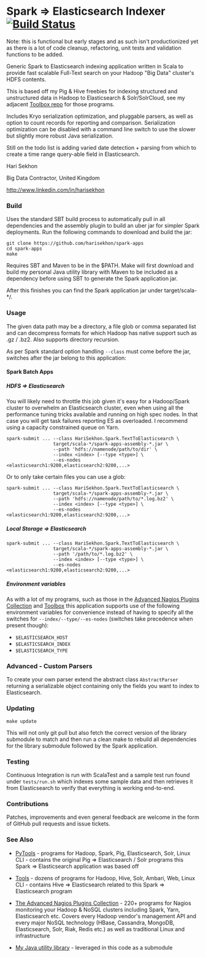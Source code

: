Spark => Elasticsearch Indexer [![Build Status](https://travis-ci.org/harisekhon/spark-apps.svg?branch=master)](https://travis-ci.org/harisekhon/spark-apps)
================================

Note: this is functional but early stages and as such isn't productionized yet as there is a lot of code cleanup, refactoring, unit tests and validation functions to be added.

Generic Spark to Elasticsearch indexing application written in Scala to provide fast scalable Full-Text search on your Hadoop "Big Data" cluster's HDFS contents.
<!--
Spark Applications written in Scala:

- ```HDFS/File => Elasticsearch indexer``` - provides fast Full-Text search on data stored in Hadoop (can also be used to index local filesystem data it's just a prefix hdfs:// or file://)
- ```Kafka     => Elasticsearch indexer``` - provides near real-time Full-Text search
- ```Kafka     => HDFS/File writer``` - writes data out of Kafka to HDFS or local filesystem as Text files
- Network Socket => Word/Line Counts (Spark Streaming toy app)

Provides 2 ready-to-run Applications:

1. Spark Streaming from Kafka to Elasticsearch. This is [near] real-time indexing.

2. Batch indexing of Hadoop HDFS text/compressed files with file path and offset, or even local files depending on the Spark setup and specified URI prefix since the file access method is abstracted behind a Hadoop InputFormat.
-->
This is based off my Pig & Hive freebies for indexing structured and unstructured data in Hadoop to Elasticsearch & Solr/SolrCloud, see my adjacent [Toolbox repo](https://github.com/harisekhon/toolbox) for those programs.

Includes Kryo serialization optimization, and pluggable parsers, as well as option to count records for reporting and comparison. Serialization optimization can be disabled with a command line switch to use the slower but slightly more robust Java serialization.

Still on the todo list is adding varied date detection + parsing from which to create a time range query-able field in Elasticsearch.

Hari Sekhon

Big Data Contractor, United Kingdom

http://www.linkedin.com/in/harisekhon

### Build ###

Uses the standard SBT build process to automatically pull in all dependencies and the assembly plugin to build an uber jar for simpler Spark deployments. Run the following commands to download and build the jar:

```
git clone https://github.com/harisekhon/spark-apps
cd spark-apps
make
```
Requires SBT and Maven to be in the $PATH. Make will first download and build my personal Java utility library with Maven to be included as a dependency before using SBT to generate the Spark application jar.

After this finishes you can find the Spark application jar under target/scala-*/.

### Usage ###

The given data path may be a directory, a file glob or comma separated list and can decompress formats for which Hadoop has native support such as .gz / .bz2. Also supports directory recursion.

As per Spark standard option handling ```--class``` must come before the jar, switches after the jar belong to this application:

####  Spark Batch Apps ####

##### HDFS => Elasticsearch #####

You will likely need to throttle this job given it's easy for a Hadoop/Spark cluster to overwhelm an Elasticsearch cluster, even when using all the performance tuning tricks available and running on high spec nodes. In that case you will get task failures reporting ES as overloaded. I recommend using a capacity constrained queue on Yarn.

```
spark-submit ... --class HariSekhon.Spark.TextToElasticsearch \
                 target/scala-*/spark-apps-assembly-*.jar \
                 --path 'hdfs://namenode/path/to/dir' \
                 --index <index> [--type <type>] \
                 --es-nodes <elasticsearch1:9200,elasticsearch2:9200,...>
```

Or to only take certain files you can use a glob:

```
spark-submit ... --class HariSekhon.Spark.TextToElasticsearch \
                 target/scala-*/spark-apps-assembly-*.jar \
                 --path 'hdfs://namenode/path/to/*.log.bz2' \
                 --index <index> [--type <type>] \
                 --es-nodes <elasticsearch1:9200,elasticsearch2:9200,...>
```

##### Local Storage => Elasticsearch #####

```
spark-submit ... --class HariSekhon.Spark.TextToElasticsearch \
                 target/scala-*/spark-apps-assembly-*.jar \
                 --path '/path/to/*.log.bz2' \
                 --index <index> [--type <type>] \
                 --es-nodes <elasticsearch1:9200,elasticsearch2:9200,...>
```

<!--

#### Real-time Spark Streaming Apps ####

Replace --master with your cluster, or specify minimum cores otherwise Spark doesn't process the stream

##### Kafka => Elasticsearch #####

```
spark-submit --master local[3] \
             --class HariSekhon.Spark.KafkaToElasticsearch \
             target/scala-*/spark-apps-assembly-*.jar \
             --kafka <kafka1:9092,kafka2:9092,...> \
             --topic <topic> \
             --index <index>/<type> \
             --es-nodes <elasticsearch1:9200,elasticseach2:9200,...>
```

##### Kafka => HDFS #####

```
spark-submit --master local[3] \
             --class HariSekhon.Spark.KafkaToTextFiles \
             target/scala-*/spark-apps-assembly-*.jar \
             --kafka <zkhost1:2181,zkhost2:2181,zkhost3:2181> \
             --topic <topic> \
             --path hdfs://namenode/etl/topic
```

##### Spark Streaming Network Socket Word / Line Counts #####
```
spark-submit --master local[3] \
             --class HariSekhon.Spark.NetworkCounts \
             target/scala-*/spark-apps-assembly-*.jar \
             --host localhost \
             --port 9999 \
             --interval 5
```
-->

##### Environment variables #####

As with a lot of my programs, such as those in the [Advanced Nagios Plugins Collection](https://github.com/harisekhon/nagios-plugins) and [Toolbox](https://github.com/harisekhon/toolbox) this application supports use of the following environment variables for convenience instead of having to specify all the switches for ```--index/--type/--es-nodes``` (switches take precedence when present though):

* ```$ELASTICSEARCH_HOST```
* ```$ELASTICSEARCH_INDEX```
* ```$ELASTICSEARCH_TYPE```

### Advanced - Custom Parsers ###

To create your own parser extend the abstract class ```AbstractParser``` returning a serializable object containing only the fields you want to index to Elasticsearch.
<!--
Uses Scala's new Reflection API in 2.10 to dynamically load the parser to allow for supplying your own Parser class at runtime for custom extensible parsing without modifying this stable base code.

Package the parser class/object and the Elasticsearch document class in to a jar and then supply your class/object name and jar names as options on the ```spark-submit``` command line by specifying ```--jars my-parser.jar``` before spark-apps-assembly-*.jar and  ```--parser com.domain.MyParser``` after it.
-->

### Updating ###
```
make update
```
This will not only git pull but also fetch the correct version of the library submodule to match and then run a clean make to rebuild all dependencies for the library submodule followed by the Spark application.

### Testing ###

Continuous Integration is run with ScalaTest and a sample test run found under ```tests/run.sh``` which indexes some sample data and then retrieves it from Elasticsearch to verify that everything is working end-to-end.

### Contributions ###

Patches, improvements and even general feedback are welcome in the form of GitHub pull requests and issue tickets.

### See Also ###

* [PyTools](https://github.com/harisekhon/pytools) - programs for Hadoop, Spark, Pig, Elasticsearch, Solr, Linux CLI - contains the original Pig => Elasticsearch / Solr programs this Spark => Elasticsearch application was based off

* [Tools](https://github.com/harisekhon/tools) - dozens of programs for Hadoop, Hive, Solr, Ambari, Web, Linux CLI - contains Hive => Elasticsearch related to this Spark => Elasticsearch program

* [The Advanced Nagios Plugins Collection](https://github.com/harisekhon/nagios-plugins) - 220+ programs for Nagios monitoring your Hadoop & NoSQL clusters including Spark, Yarn, Elasticsearch etc. Covers every Hadoop vendor's management API and every major NoSQL technology (HBase, Cassandra, MongoDB, Elasticsearch, Solr, Riak, Redis etc.) as well as traditional Linux and infrastructure

* [My Java utility library](https://github.com/harisekhon/lib-java) - leveraged in this code as a submodule
